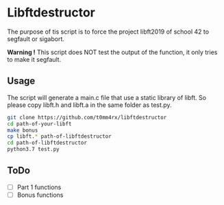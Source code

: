 # Libftdestructor

The purpose of tis script is to force the project libft2019 of school 42 to segfault or sigabort.

**Warning !**
This script does NOT test the output of the function, it only tries to make it segfault.

## Usage
The script will generate a main.c file that use a static library of libft. So please copy libft.h and libft.a in the same folder as test.py.
```sh
git clone https://github.com/t0mm4rx/libftdestructor
cd path-of-your-libft
make bonus
cp libft.* path-of-libftdestructor
cd path-of-libftdestructor
python3.7 test.py
```
## ToDo
- [ ] Part 1 functions
- [ ] Bonus functions
